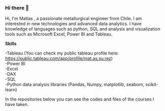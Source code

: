 ### Hi there 👋

Hi, I'm Matías , a passionate metallurgical engineer from Chile. I am interested in new technologies and advanced data analytics. I have knowledge of languages such as python, SQL and analysis and visualization tools such as Microsoft Excel, Power BI and Tableau.

**Skills**

-Tableau (You can check my public tableau profile here: https://public.tableau.com/app/profile/mat.as.su.rez) <br />
-Power BI <br />
-Excel <br />
-DAX <br />
-SQL <br />
-Python data analysis libraries (Pandas, Numpy, matplotlib, seaborn, scikit-learn) <br />

In the repositories below you can see the codes and files of the courses I have taken.

